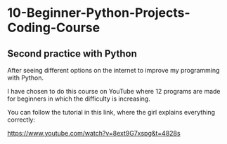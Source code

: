 # 10-Beginner-Python-Projects-Coding-Course
## Second practice with Python

After seeing different options on the internet to improve my programming with Python. 

I have chosen to do this course on YouTube where 12 programs are made for beginners in which the difficulty is increasing. 

You can follow the tutorial in this link, where the girl explains everything correctly:

https://www.youtube.com/watch?v=8ext9G7xspg&t=4828s


